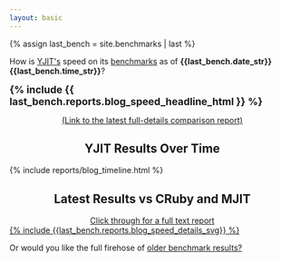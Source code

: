 ```yaml
---
layout: basic
---
```


{% assign last_bench = site.benchmarks | last %}

How is [YJIT's](https://github.com/Shopify/yjit) speed on its [benchmarks](https://github.com/Shopify/yjit-bench) as of <strong>{{last_bench.date_str}} {{last_bench.time_str}}</strong>?

<!-- Headlines -->
<span style="font-weight: bold; font-size: 125%">{% include {{ last_bench.reports.blog_speed_headline_html }} %}</span>

<div style="text-align: center;">
    <a href="{{ last_bench.url | relative_url }}">(Link to the latest full-details comparison report)</a>
</div>

<h2 style="text-align: center;">YJIT Results Over Time</h2>

{% include reports/blog_timeline.html %}

<h2 style="text-align: center;">Latest Results vs CRuby and MJIT</h2>

<div style="text-align: center;">
  <a href="{{ last_bench.url | relative_url }}">Click through for a full text report</a>
</div>

<div>
<a href="{{ last_bench.url | relative_url }}">
{% include {{last_bench.reports.blog_speed_details_svg}} %}
</a>
</div>

Or would you like the full firehose of [older benchmark results?](history)
